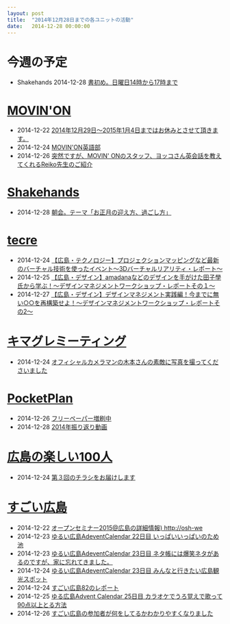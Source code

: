 ```yaml
---
layout: post
title:  "2014年12月28日までの各ユニットの活動"
date:   2014-12-28 00:00:00
---
```


# 今週の予定

* Shakehands 2014-12-28 [書初め。日曜日14時から17時まで](http://www.facebook.com/CoworkingShakeHands/photos/a.624867490897982.1073741830.592127770838621/856621221055940/?type=1)


# [MOVIN'ON](http://coworking-hiroshima.com/)

* 2014-12-22 [2014年12月29日〜2015年1月4日まではお休みとさせて頂きます。](http://www.facebook.com/movinon.hiroshima/photos/a.741352859218828.1073741830.723399384347509/865640040123442/?type=1)
* 2014-12-24 [MOVIN'ON英語部](http://www.facebook.com/movinon.hiroshima/photos/a.723999867620794.1073741829.723399384347509/866590660028380/?type=1)
* 2014-12-26 [突然ですが、MOVIN' ONのスタッフ、ヨッコさん英会話を教えてくれるReiko先生のご紹介](http://www.facebook.com/movinon.hiroshima/photos/a.741352859218828.1073741830.723399384347509/868159849871461/?type=1)


# [Shakehands](http://www.shakehands.jp/)

* 2014-12-28 [朝会。テーマ「お正月の迎え方、過ごし方」](http://www.facebook.com/CoworkingShakeHands/posts/856115841106478)


# [tecre](http://tecre.jp/)

* 2014-12-24 [【広島・テクノロジー】プロジェクションマッピングなど最新のバーチャル技術を使ったイベント～3Dバーチャルリアリティ・レポート～](http://tecre.jp/projectionmapping-hiroshima/)
* 2014-12-25 [【広島・デザイン】amadanaなどのデザインを手がけた田子學氏から学ぶ！～デザインマネジメントワークショップ・レポートその１～](http://tecre.jp/designmanagement-hiroshima-2/)
* 2014-12-27 [【広島・デザイン】デザインマネジメント実践編！今までに無い○○を再構築せよ！～デザインマネジメントワークショップ・レポートその2～](http://tecre.jp/designmanagement-hiroshima-3/)


# [キマグレミーティング](https://www.facebook.com/kimaguremeeting)

* 2014-12-24 [オフィシャルカメラマンの木本さんの素敵に写真を撮ってくださいました](http://www.facebook.com/kimaguremeeting/posts/749417775134791)


# [PocketPlan](http://pocketplan.wix.com/pocketplan)

* 2014-12-26 [フリーペーパー増刷中](http://www.facebook.com/PocketPlan/photos/a.581734955245814.1073741829.115520338533947/763976040355037/?type=1)
* 2014-12-28 [2014年振り返り動画](https://www.facebook.com/video.php?v=765310426888265)


# [広島の楽しい100人](https://www.facebook.com/h100parson)

* 2014-12-24 [第３回のチラシをお届けします](http://www.facebook.com/h100parson/photos/a.1438197353122072.1073741828.1427131820895292/1515003035441503/?type=1)


# [すごい広島](http://great-h.github.io/)

* 2014-12-22 [オープンセミナー2015@広島の詳細情報)  http://osh-we](http://www.facebook.com/great.hiroshima/posts/495448130597837)
* 2014-12-23 [ゆるい広島AdeventCalendar 22日目 いっぱいいっぱいのため池](http://www.facebook.com/great.hiroshima/posts/495771020565548)
* 2014-12-23 [ゆるい広島AdeventCalendar 23日目 ネタ帳には爆笑ネタがあるのですが、家に忘れてきました。](http://www.facebook.com/great.hiroshima/posts/495983667210950)
* 2014-12-24 [ゆるい広島AdeventCalendar 23日目 みんなと行きたい広島観光スポット](http://www.facebook.com/great.hiroshima/posts/496463587162958)
* 2014-12-24 [すごい広島82のレポート](http://www.facebook.com/great.hiroshima/posts/496552707154046)
* 2014-12-25 [ゆる広島Advent Calendar 25日目 カラオケでうろ覚えで歌って90点以上とる方法](http://www.facebook.com/great.hiroshima/posts/496745897134727)
* 2014-12-26 [すごい広島の参加者が何をしてるかわかりやすくなりました](http://www.facebook.com/great.hiroshima/posts/497711020371548)
